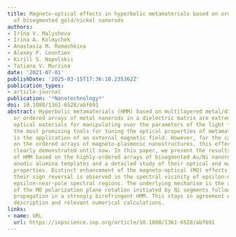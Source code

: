 ```yaml
---
title: Magneto-optical effects in hyperbolic metamaterials based on ordered arrays
  of bisegmented gold/nickel nanorods
authors:
- Irina V. Malysheva
- Irina A. Kolmychek
- Anastasia M. Romashkina
- Alexey P. Leontiev
- Kirill S. Napolskii
- Tatiana V. Murzina
date: '2021-07-01'
publishDate: '2025-03-15T17:36:10.235362Z'
publication_types:
- article-journal
publication: '*Nanotechnology*'
doi: 10.1088/1361-6528/abf691
abstract: Hyperbolic metamaterials (HMM) based on multilayered metal/dielectric films
  or ordered arrays of metal nanorods in a dielectric matrix are extremely attractive
  optical materials for manipulating over the parameters of the light flow. One of
  the most promising tools for tuning the optical properties of metamaterials in situ
  is the application of an external magnetic field. However, for the case of HMM based
  on the ordered arrays of magneto-plasmonic nanostructures, this effect has not been
  clearly demonstrated until now. In this paper, we present the results of synthesis
  of HMM based on the highly-ordered arrays of bisegmented Au/Ni nanorods in porous
  anodic alumina templates and a detailed study of their optical and magneto-optical
  properties. Distinct enhancement of the magneto-optical (MO) effects along with
  their sign reversal is observed in the spectral vicinity of epsilon-near-zero and
  epsilon-near-pole spectral regions. The underlying mechanism is the amplification
  of the MO polarization plane rotation initiated by Ni segments followed by the light
  propagation in a strongly birefringent HMM. This stays in agreement with the phenomenological
  description and relevant numerical calculations.
links:
- name: URL
  url: https://iopscience.iop.org/article/10.1088/1361-6528/abf691
---
```

